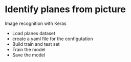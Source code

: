 # Identify planes from picture
Image recognition with Keras

- Load planes dataset
- create a yaml file for the configutation
- Build train and test set
- Train the model
- Save the model
